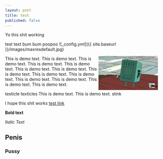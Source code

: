 ```yaml
---
layout: post
title: test
published: false
---
```


Yo this shit working

test text bum bum poopoo ![_config.yml]({{ site.baseurl }}/images/maxresdefault.jpg)

<p>
      <img src="https://raw.githubusercontent.com/dahonMetWritings/dahonMetWritings.github.io/master/images/bmoo.png" style="float:right" width="196" height="112" />
This is demo text. This is demo text.
This is demo text. This is demo text.
This is demo text. This is demo text.
This is demo text. This is demo text.
This is demo text. This is demo text.
This is demo text. This is demo text.
This is demo text. This is demo text.
   </p>
      
testicle texticles
      This is demo text. This is demo text.
  stink


I hope this shit works [test link]( https://www.youtube.com/watch?v=mEnhfMRLXnc)


**Bold text**


_Italic Text_


## Penis


### Pussy
